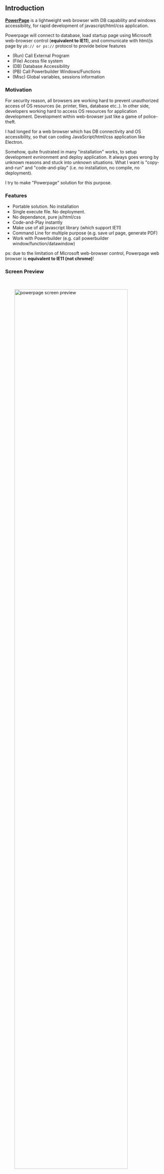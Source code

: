 ## Introduction

[**PowerPage**](https://github.com/casualwriter/powerpage) is a lightweight web browser with DB capability 
and windows accessibility, for rapid development of javascript/html/css application.

Powerpage will connect to database, load startup page using Microsoft web-browser control (**equivalent to IE11**), 
and communicate with html/js page by ``pb:// or ps://`` protocol to provide below features

* (Run) Call External Program 
* (File) Access file system 
* (DB) Database Accessibility
* (PB) Call Powerbuilder Windows/Functions 
* (Misc) Global variables, sessions information 

### Motivation

For security reason, all browsers are working hard to prevent unauthorized access of OS resources (ie. printer, files, database etc..).
In other side, developers working hard to access OS resources for application development. Development within web-browser just like 
a game of police-theft. 
 
I had longed for a web browser which has DB connectivity and OS accessibility, 
so that can coding JavaScript/html/css application like Electron.

Somehow, quite frustrated in many "installation" works, to setup development evnironment and deploy application. 
It always goes wrong by unknown reasons and stuck into unknown situations. 
What I want is "copy-and-run" and "code-and-play" (i.e. no installation, no compile, no deployment). 

I try to make "Powerpage" solution for this purpose.  

### Features

* Portable solution. No installation
* Single execute file. No deployment.
* No dependance, pure js/html/css
* Code-and-Play instantly 
* Make use of all javascript library (which support IE11)
* Command Line for multiple purpose (e.g. save url page, generate PDF)
* Work with Powerbuilder (e.g. call powerbuilder window/function/datawindow)

ps: due to the limitation of Microsoft web-browser control, Powerpage web browser is **equivalent to IE11 (not chrome)**!


### Screen Preview

 <img alt="powerpage screen preview" src="powerpage.gif" style="width:85%; padding:30px">


### Run Powerpage

Powerpage is a single executable program. No installation is needed, just download and run ``powerpage.exe``.

* Simply download from "release" folder, unzip the file, and run ``powerpage.exe``
* Source code and latest version can be downloaded from "source" folder. 

### Files & Applications

* ``powerpage.exe`` is the executable file of powerpage. (single executable file)
* ``powerpage.html`` is the startup html file (i.e. javascript/html application)
* ``powerpage.ini`` is the config file for DB connection and misc setup
* ``powerpage.js`` is the initial javascript lib for interface
* ``*.dll`` is Powerbuilder run-time files

 **Applications**

* ``pp-md-editor.html`` is pp-application of "Powerpage Markdown Editor"
* ``pp-web-crawler.html`` is pp-application of "Powerpage Web Crawler"
* ``pp-db-report.html`` is pp-application of "Powerpage DB Reports"
* ``pp-md-document.html`` is pp-application of "Powerpage Document Frawework"


### How PowerPage work?

Powerpage open a window with MS WebBrowser Control. When HTML page is loaded, Powerpage will import ``powerpage.js`` 
to initialize ``pb`` javascript object to provide Powerpage interface.

HTML page may via the following channel to talk to main program

1. recommented call by javascript: ``pb.apiFunction()``, e.g. pb.run('notepad.exe')
2. by url: ``&lt;a href="pb://command/parameters">Text&lt;/a>`` or ``window.location = "pb://command/parameters"``
3. by change title: ``document.title = "pb://command/parameters"``

Powerpage will interpret and execute the command, and pass the result to HTML page by calling js function ``pb.router(callback, result, type, cmd)``

for example:

* Run notepad.exe to edit powerpage.ini -> ``javascript:pb.run('notepad.exe powerpage.ini')`` or ``pb://run/notepad.exe powerpage.ini``
* Run SQL1 and callback showData() -> ``javascript:pb.callback('showData').db.query(sql1)`` or ``pb://callback/showData/db/query/@sql1``  
* Run update SQL2 -> ``javascript:pb.db.execute(sql3)`` or ``pb://db/execute/@sql3``
* Call About window -> ``javascript:pb.window('w_about')`` or ``pb://window/w_about`` 

For more details, please refer to [API documentation](interface.md)

  
## Command Line

Beside running javascript applications, Powerpage has wide usage by using commandline parameters.

~~~
powerpage.exe /ini={ini-file} /url={start-url}  /fullscreen /print /silent
              /save={save-html} /pdf={output-pdf-file} /select={selector} /delay={1000}
~~~

* `/ini={ini-file}` specifies ini setting file. Aplication could be changed by change the ini file.
* `/url={start-url}` is used to specify startup link. Aplication could be changed by change startup link. 
* `/fullscreen` or `/kiosk` will run in fullscreen mode, useful for kiosk, or display board.
* `/silent` will run in silent mode (i.e. suppress js error message)
* `/print`` will load startup url, print and close program.
* `/save={save-html}` will load startup url, save to html file, and close program.  Useful for web-crawler
* `/pdf={output-pdf-file}` will load startup url, generate PDF file, and close program. useful for PDF generation.
* `/delay={1000}` specifies delay time (by milliseconds) for print/save/pdf options
* `/select={css-selector}` is applied for **print/save** to select part of html elements.  Useful for web-crawler

### Samples of using command-line

**General Usage**
* ``powerpage.exe /ini=pp-md-editor.ini`` run "Powerpage Markdown Editor" with its config ini
* ``powerpage.exe /url=pp-md-editor.html`` run "Powerpage Markdown Editor"
* ``powerpage.exe /url=pp-web-crawler.html`` run "Powerpage Web Crawler"
* ``powerpage.exe /url=pp-kanban.html /fullscreen`` run Kanban display board in fullscreen mode
* ``powerpage.exe /url=pp-md-document.html`` open "Powerpage Documents"

**print page or save to html/pdf**
* ``powerpage.exe /url=http://haodoo.net/ /print`` print page of haodoo.net
* ``powerpage.exe /url=http://haodoo.net/ /pdf=haodoo.pdf`` save the page of haodoo.net to PDF file
* ``powerpage.exe /url=http://haodoo.net/ /save=haodoo.html`` save page "haodoo.net" to haodoo.html

**save web content to file (whole page or select by css-selecotr)**
* ``powerpage.exe /url=https://pingshan-tech.com/powerpage/doc /save=README.html`` save powerpage README (whole page)
* ``powerpage.exe /url=https://pingshan-tech.com/powerpage/doc /save=README.html /select=#content`` save powerpage README (#content:outerHTML)
* ``powerpage.exe /url=https://pingshan-tech.com/powerpage/doc /save=README.html /select=@#content`` save powerpage README (#content:innerText)
* ``powerpage.exe /url=https://pingshan-tech.com/powerpage/doc /save=README.html /select=#right-panel`` save powerpage README (#right-panel)

**save github content to html/pdf (select==.markdown-body)**
* ``powerpage /url=https://github.com/casualwriter/powerpage /save=README.html /select=.markdown-body`` to save README from github (has error msg)
* ``powerpage /url=https://github.com/casualwriter/powerpage /save=README.html /select=.markdown-body /silent`` to save README from github (silent mode)
* ``powerpage /url=https://github.com/casualwriter/powerpage /pdf=README.pdf /select=.markdown-body /silent`` to save in PDF format

   
## Application Samples

Powerpage is released with some sample applications.

* [Powerpage](https://github.com/casualwriter/powerpage) as Quick Reference, or self-demonstration
* [Powerpage - Markdown Editor](https://github.com/casualwriter/powerpage-md-editor) 
* [Powerpage - Web Crawler](https://github.com/casualwriter/powerpage-web-crawler) 
* Powerpage - [Document By Markdown](https://github.com/casualwriter/powerpage-md-document) 
 
  
## Modification History

* 2021/05/07, beta version, v0.41 
* 2021/05/14, beta version, v0.43, with markdown editor [powerpage-md-editor](https://github.com/casualwriter/powerpage-md-editor)
* 2021/05/25, beta version, v0.46, commandline for html printing
* 2021/06/03, beta version, v0.48, generate PDF report (using wkhtmltopdf.exe)
* 2021/06/16, beta version, v0.50, more command line options
* 2021/07/02, beta version, v0.54, crawl web function, add [powerpage-web-crawler](https://github.com/casualwriter/powerpage-web-crawler)
* 2021/07/08, beta version, v0.55, refine powerpage, update [powerpage-web-crawler](https://github.com/casualwriter/powerpage-web-crawler)
* 2021/07/20, beta version, v0.56, add pb://spider command; update [powerpage-web-crawler](https://github.com/casualwriter/powerpage-web-crawler)
* 2021/10/05, beta version, v0.57, code document framework pp-document.html, update documents
* 2021/10/06, code document framework (html version) at [doc/index.html](https://github.com/casualwriter/powerpage/blob/main/source/doc/index.html)
* 2021/10/12, beta version, v0.58, update documents with [markdown parser](https://github.com/casualwriter/powerpage/blob/main/source/doc/index.html)
* 2021/10/14, beta version, v0.60, align all version (powerpage-md-editor,powerpage-web-crawler) to v0.60
* 2021/10/15, beta version, v0.61, support commandline option: /select={selector}
* 2021/10/20, beta version, v0.62, minor fix of markdown parser; show [system document](https://ghcdn.rawgit.org/casualwriter/powerpage/main/source/doc/index.html) directly from github  
  

## To-Do List

* document: API
* document: development
* secure desktop application by web-hosting
* refine layout of powerpage-md-editor and powerpage-web-crawler 
* api: app.registry( 'get|set|delete', key, values ) 
* api: app.loadIniFile() => read ini file, return json.
* api: app.datawindow( id, params ) => popup datawindow report defined in <div> 
* app: "powerpage-db-report" - db reporting utility.  
* app: "powerpage-kanban" - simple kanban utility for teamwork.  

